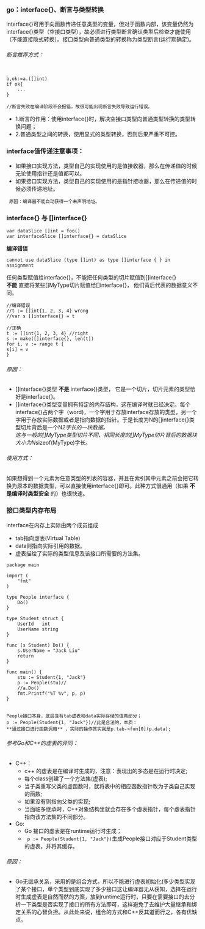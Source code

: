 ### go：interface{}、断言与类型转换
interface{}可用于向函数传递任意类型的变量，但对于函数内部，该变量仍然为interface{}类型（空接口类型），故必须进行类型断言确认类型后检查才能使用（不能直接隐式转换）。接口类型向普通类型的转换称为类型断言(运行期确定)。  

###### 断言推荐方式：
```

b,ok:=a.([]int)
if ok{
    ...
}

//断言失败在编译阶段不会报错，故很可能出现断言失败导致运行错误。
```

* 1.断言的作用：使用interface{}时，解决空接口类型向普通类型转换的类型转换问题；
* 2.普通类型之间的转换，使用显式的类型转换，否则后果严重不可控。


### interface值传递注意事项：
* 如果接口实现方法，类型自己的实现使用的是值接收器，那么在传递值的时候无论使用指针还是值都可以。
* 如果接口实现方法，类型自己的实现使用的是指针接收器，那么在传递值的时候必须传递地址。
```
 原因：编译器不能自动获得一个未声明地址。
```

### interface{} 与 []interface{}

```
var dataSlice []int = foo()
var interfaceSlice []interface{} = dataSlice
```
**编译错误**  
```
cannot use dataSlice (type []int) as type []interface { } in assignment  
```
任何类型赋值给interface{}，不能把任何类型的切片赋值到[]interface{}   
 **不能** 直接将某些[]MyType切片赋值给[]interface{}， 他们背后代表的数据意义不同。   

 ```
 //编译错误
//t := []int{1, 2, 3, 4} wrong 
//var s []interface{} = t 

//正确
t := []int{1, 2, 3, 4} //right 
s := make([]interface{}, len(t)) 
for i, v := range t { 
 s[i] = v 
}
 ```

###### 原因：
* []interface{}类型 **不是** interface{}类型， 它是一个切片，切片元素的类型恰好是interface{}。
* []interface{}类型变量拥有特定的内存结构，这在编译时就已经决定。每个interface{}占两个字（word)，一个字用于存放interface存放的类型，另一个字用于存放实际数据或者是指向数据的指针。于是长度为N的[]interface{}类型切片背后是一个N*2字长的一块数据。   
这与一般的[]MyType类型切片不同，相同长度的[]MyType切片背后的数据块大小为N*sizeof(MyType)字长。   

###### 使用方式：
如果想得到一个元素为任意类型的列表的容器，并且在索引其中元素之前会把它转换为原本的数据类型，可以直接使用interface{}即可。此种方式很通用（如果 **不是编译时类型安全** 的）也很快速。   


### 接口类型内存布局

interface在内存上实际由两个成员组成
* tab指向虚表(Virtual Table)
* data则指向实际引用的数据。
* 虚表描绘了实际的类型信息及该接口所需要的方法集。

```
package main

import (
	"fmt"
)

type People interface {
	Do()
}

type Student struct {
	UserId   int
	UserName string
}

func (s Student) Do() {
	s.UserName = "Jack Liu"
	return
}

func main() {
	stu := Student{1, "Jack"}
	p := People(stu)//
	//a.Do()
	fmt.Printf("%T %v", p, p)
}


People接口本身，底层含有tab虚表和data实际存储的值两部分；  
p := People(Student{1, "Jack"})//此是合法的，本质：  
**通过接口进行函数调用** ，实际的操作其实就是p.tab->fun[0](p.data);
```

###### 参考Go和C++的虚表的异同：
* C++：
    * c++ 的虚表是在编译时生成的，注意：表现出的多态是在运行时决定;
    * 每个class创建了一个方法集(虚表);
    * 当子类重写父类的虚函数时，就将表中的相应函数指针改为子类自己实现的函数;
    * 如果没有则指向父类的实现;
    * 当面临多继承时，C++对象结构里就会存在多个虚表指针，每个虚表指针指向该方法集的不同部分。
* Go:
    * Go 接口的虚表是在runtime运行时生成；
    * ``` p := People(Student{1, "Jack"})```生成People接口对应于Student类型的虚表，并将其缓存。
###### 原因：
* Go无继承关系，采用的是组合方式，所以不能进行虚表初始化(多少类型实现了某个接口，单个类型到底实现了多少接口这让编译器无从获知，选择在运行时生成虚表是自然而然的方案，放到runtime运行时，只要在需要接口的去分析一下类型是否实现了接口的所有方法即可，这样避免了去维护大量继承和绑定关系的心智负担。从此处来说，组合的方式和C++反其道而行之，各有优缺点。


